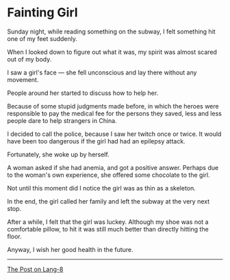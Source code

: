# Fainting Girl

Sunday night, while reading something on the subway, I felt something hit one of my feet suddenly.

When I looked down to figure out what it was, my spirit was almost scared out of my body.

I saw a girl's face — she fell unconscious and lay there without any movement.

People around her started to discuss how to help her.

Because of some stupid judgments made before, in which the heroes were responsible to pay the medical fee for the persons they saved, less and less people dare to help strangers in China.

I decided to call the police, because I saw her twitch once or twice. It would have been too dangerous if the girl had had an epilepsy attack.

Fortunately, she woke up by herself. 

A woman asked if she had anemia, and got a positive answer. Perhaps due to the woman's own experience, she offered some chocolate to the girl.

Not until this moment did I notice the girl was as thin as a skeleton.

In the end, the girl called her family and left the subway at the very next stop.

After a while, I felt that the girl was luckey. Although my shoe was not a comfortable pillow, to hit it was still much better than directly hitting the floor.

Anyway, I wish her good health in the future.

---

[The Post on Lang-8](http://lang-8.com/1358180/journals/238610911374397194397397025571604647632)
